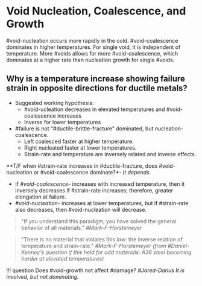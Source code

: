 # Void Nucleation, Coalescence, and Growth

#void-nucleation occurs more rapidly in the cold.
#void-coalescence dominates in higher temperatures.
For single void, it is independent of temperature.
More #voids allows for more #void-coalescence, which dominates at a higher rate than nucleation growth for single #voids.

## Why is a temperature increase showing failure strain in opposite directions for ductile metals?
- Suggested working hypothesis:
  - #void-ucleation decreases in elevated temperatures and #void-coalescence increases
  - Inverse for lower temperatures
- #failure is not "#ductile-brittle-fracture" dominated, but nucleation-coalescence.
  - Left coalesced faster at higher temperature.
  - Right nucleated faster at lower temperatures.
  - Strain-rate and temperature are inversely related and inverse effects.

**T/F when #strain-rate increases in #ductile-fracture, does #void-nucleation or #void-coalescence dominate?*- _It depends._

  - If *#void-coalescence*- increases with increased temperature, then it inversely decreases if #strain-rate increases; therefore, greater elongation at failure.
  - *#void-nucleation*- increases at lower temperatures, but if #strain-rate also decreases, then #void-nucleation will decrease.

>"If you understand this paradigm, you have solved the general behavior of all materials." <cite> #Mark-F-Horstemeyer

>"There is no material that violates this _law_: the inverse relation of temperature and strain-rate." <cite> #Mark-F-Horstemeyer (from #Daniel-Kenney's question if this held for _odd_ materials: A36 steel becoming harder at elevated temperatures)

!!! question Does #void-growth not affect #damage? <cite> #Jared-Darius
    It is involved, but not dominating.